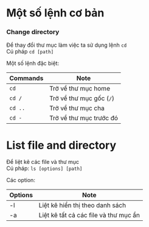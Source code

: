 # Một số lệnh cơ bản


### Change directory
Để thay đổi thư mục làm việc ta sử dụng lệnh `cd`\
Cú pháp `cd [path]`

Một số lệnh đặc biệt:

|Commands|Note|
|--------|----|
|`cd`|Trở về thư mục home|
|`cd /`|Trở về thư mục gốc (`/`)|
|`cd ..`|Trở về thư mục cha|
|`cd -`|Trở về thư mục trước đó|


# List file and directory
Để liệt kê các file và thư mục\
Cú pháp: `ls [options] [path]`

Các option:

|Options|Note|
|--------|----|
|-l|Liệt kê hiển thị theo danh sách|
|-a|Liệt kê tất cả các file và thư mục ẩn|